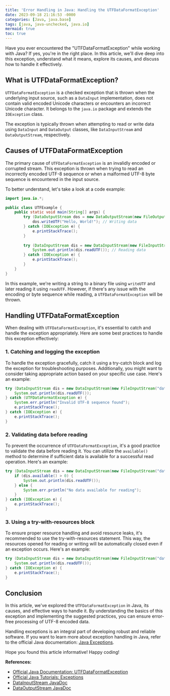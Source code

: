 ```yaml
---
title: 'Error Handling in Java: Handling the UTFDataFormatException'
date: 2023-09-18 21:16:53 -0000
categories: [Java, java.base]
tags: [java, java-unchecked, java.io]
mermaid: true
toc: true
---
```



Have you ever encountered the "UTFDataFormatException" while working with Java? If yes, you're in the right place. In this article, we'll dive deep into this exception, understand what it means, explore its causes, and discuss how to handle it effectively.

## What is UTFDataFormatException?

`UTFDataFormatException` is a checked exception that is thrown when the underlying input source, such as a `DataInput` implementation, does not contain valid encoded Unicode characters or encounters an incorrect Unicode character. It belongs to the `java.io` package and extends the `IOException` class.

The exception is typically thrown when attempting to read or write data using `DataInput` and `DataOutput` classes, like `DataInputStream` and `DataOutputStream`, respectively.

## Causes of UTFDataFormatException

The primary cause of `UTFDataFormatException` is an invalidly encoded or corrupted stream. This exception is thrown when trying to read an incorrectly encoded UTF-8 sequence or when a malformed UTF-8 byte sequence is encountered in the input source.

To better understand, let's take a look at a code example:

```java
import java.io.*;

public class UTFExample {
    public static void main(String[] args) {
        try (DataOutputStream dos = new DataOutputStream(new FileOutputStream("data.bin"))) {
            dos.writeUTF("Hello, World!"); // Writing data
        } catch (IOException e) {
            e.printStackTrace();
        }
        
        try (DataInputStream dis = new DataInputStream(new FileInputStream("data.bin"))) {
            System.out.println(dis.readUTF()); // Reading data
        } catch (IOException e) {
            e.printStackTrace();
        }
    }
}
```

In this example, we're writing a string to a binary file using `writeUTF` and later reading it using `readUTF`. However, if there's any issue with the encoding or byte sequence while reading, a `UTFDataFormatException` will be thrown.

## Handling UTFDataFormatException

When dealing with `UTFDataFormatException`, it's essential to catch and handle the exception appropriately. Here are some best practices to handle this exception effectively:

### 1. Catching and logging the exception

To handle the exception gracefully, catch it using a try-catch block and log the exception for troubleshooting purposes. Additionally, you might want to consider taking appropriate action based on your specific use case. Here's an example:

```java
try (DataInputStream dis = new DataInputStream(new FileInputStream("data.bin"))) {
    System.out.println(dis.readUTF());
} catch (UTFDataFormatException e) {
    System.err.println("Invalid UTF-8 sequence found");
    e.printStackTrace();
} catch (IOException e) {
    e.printStackTrace();
}
```

### 2. Validating data before reading

To prevent the occurrence of `UTFDataFormatException`, it's a good practice to validate the data before reading it. You can utilize the `available()` method to determine if sufficient data is available for a successful read operation. Here's an example:

```java
try (DataInputStream dis = new DataInputStream(new FileInputStream("data.bin"))) {
    if (dis.available() > 0) {
        System.out.println(dis.readUTF());
    } else {
        System.err.println("No data available for reading");
    }
} catch (IOException e) {
    e.printStackTrace();
}
```

### 3. Using a try-with-resources block

To ensure proper resource handling and avoid resource leaks, it's recommended to use the try-with-resources statement. This way, the resources opened for reading or writing will be automatically closed even if an exception occurs. Here's an example:

```java
try (DataInputStream dis = new DataInputStream(new FileInputStream("data.bin"))) {
    System.out.println(dis.readUTF());
} catch (IOException e) {
    e.printStackTrace();
}
```

## Conclusion

In this article, we've explored the `UTFDataFormatException` in Java, its causes, and effective ways to handle it. By understanding the basics of this exception and implementing the suggested practices, you can ensure error-free processing of UTF-8 encoded data.

Handling exceptions is an integral part of developing robust and reliable software. If you want to learn more about exception handling in Java, refer to the official Java documentation: [Java Exceptions](https://docs.oracle.com/javase/tutorial/essential/exceptions/).

Hope you found this article informative! Happy coding!

**References:**
- [Official Java Documentation: UTFDataFormatException](https://docs.oracle.com/en/java/javase/14/docs/api/java.base/java/io/UTFDataFormatException.html)
- [Official Java Tutorials: Exceptions](https://docs.oracle.com/javase/tutorial/essential/exceptions/)
- [DataInputStream JavaDoc](https://docs.oracle.com/en/java/javase/14/docs/api/java.base/java/io/DataInputStream.html)
- [DataOutputStream JavaDoc](https://docs.oracle.com/en/java/javase/14/docs/api/java.base/java/io/DataOutputStream.html)
